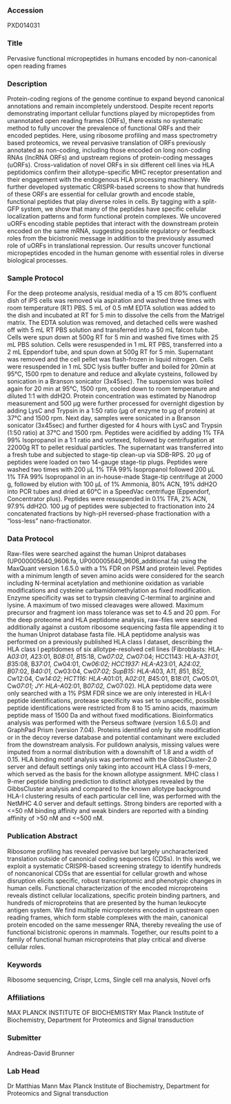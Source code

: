 ### Accession
PXD014031

### Title
Pervasive functional micropeptides in humans encoded by non-canonical open reading frames

### Description
Protein-coding regions of the genome continue to expand beyond canonical annotations and remain incompletely understood. Despite recent reports demonstrating important cellular functions played by micropeptides from unannotated open reading frames (ORFs), there exists no systematic method to fully uncover the prevalence of functional ORFs and their encoded peptides. Here, using ribosome profiling and mass spectrometry based proteomics, we reveal pervasive translation of ORFs previously annotated as non-coding, including those encoded on long non-coding RNAs (lncRNA ORFs) and upstream regions of protein-coding messages (uORFs). Cross-validation of novel ORFs in six different cell lines via HLA peptidomics confirm their allotype-specific MHC receptor presentation and their engagement with the endogenous HLA processing machinery. We further developed systematic CRISPR-based screens to show that hundreds of these ORFs are essential for cellular growth and encode stable, functional peptides that play diverse roles in cells. By tagging with a split-GFP system, we show that many of the peptides have specific cellular localization patterns and form functional protein complexes. We uncovered uORFs encoding stable peptides that interact with the downstream protein encoded on the same mRNA, suggesting possible regulatory or feedback roles from the bicistronic message in addition to the previously assumed role of uORFs in translational repression. Our results uncover functional micropeptides encoded in the human genome with essential roles in diverse biological processes.

### Sample Protocol
For the deep proteome analysis, residual media of a 15 cm 80% confluent dish of iPS cells was removed via aspiration and washed three times with room temperature (RT) PBS. 5 mL of 0.5 mM EDTA solution was added to the dish and incubated at RT for 5 min to dissolve the cells from the Matrigel matrix. The EDTA solution was removed, and detached cells were washed off with 5 mL RT PBS solution and transferred into a 50 mL falcon tube. Cells were spun down at 500g RT for 5 min and washed five times with 25 mL PBS solution. Cells were resuspended in 1 mL RT PBS, transferred into a 2 mL Eppendorf tube, and spun down at 500g RT for 5 min.  Supernatant was removed and the cell pellet was flash-frozen in liquid nitrogen.  Cells were resuspended in 1 mL SDC lysis buffer buffer and boiled for 20min at 95°C, 1500 rpm to denature and reduce and alkylate cysteins, followed by sonication in a Branson sonicator (3x45sec). The suspension was boiled again for 20 min at 95°C, 1500 rpm, cooled down to room temperature and diluted 1:1 with ddH2O. Protein concentration was estimated by Nanodrop measurement and 500 µg were further processed for overnight digestion by adding LysC and Trypsin in a 1:50 ratio (µg of enzyme to µg of protein) at 37°C and 1500 rpm. Next day, samples were sonicated in a Branson sonicator (3x45sec) and further digested for 4 hours with LysC and Trypsin (1:50 ratio) at 37°C and 1500 rpm. Peptides were acidified by adding 1% TFA 99% Isopropanol in a 1:1 ratio and vortexed, followed by centrifugation at 22000g RT to pellet residual particles. The supernatant was transferred into a fresh tube and subjected to stage-tip clean-up via SDB-RPS. 20 µg of peptides were loaded on two 14-gauge stage-tip plugs. Peptides were washed two times with 200 µL 1% TFA 99% Isopropanol followed 200 µL 1% TFA 99% Isopropanol in an in-house-made Stage-tip centrifuge at 2000 g, followed by elution with 100 µL of 1% Ammonia, 80% ACN, 19% ddH2O into PCR tubes and dried at 60°C in a SpeedVac centrifuge (Eppendorf, Concentrator plus). Peptides were resuspended in 0.1% TFA, 2% ACN, 97.9% ddH2O. 100 µg of peptides were subjected to fractionation into 24 concatenated fractions by high-pH reversed-phase fractionation with a “loss-less” nano-fractionator.

### Data Protocol
Raw-files were searched against the human Uniprot databases (UP000005640_9606.fa, UP000005640_9606_additional.fa) using the MaxQuant version 1.6.5.0 with a 1% FDR on PSM and protein level. Peptides with a minimum length of seven amino acids were considered for the search including N-terminal acetylation and methionine oxidation as variable modifications and cysteine carbamidomethylation as fixed modification. Enzyme specificity was set to trypsin cleaving C-terminal to arginine and lysine. A maximum of two missed cleavages were allowed. Maximum precursor and fragment ion mass tolerance was set to 4.5 and 20 ppm. For the deep proteome and HLA peptidome analysis, raw-files were searched additionally against a custom ribosome sequencing fasta file appending it to the human Uniprot database fasta file. HLA peptidome analysis was performed on a previously published HLA class I dataset, describing the HLA class I peptidomes of six allotype-resolved cell lines (Fibroblasts: HLA-A*03:01, A*23:01, B*08:01, B*15:18, Cw*07:02, Cw*07:04; HCC1143: HLA-A*31:01, B*35:08, B*37:01, Cw*04:01, Cw*06:02; HCC1937: HLA-A*23:01, A*24:02, B*07:02, B*40:01, Cw*03:04, Cw*07:02; SupB15: HLA-A*03, A*11, B*51, B*52, Cw*12:04, Cw*14:02; HCT116: HLA-A*01:01, A*02:01, B*45:01, B*18:01, Cw*05:01, Cw*07:01; JY: HLA-A*02:01, B*07:02, Cw*07:02). HLA peptidome data were only searched with a 1% PSM FDR since we are only interested in HLA-I peptide identifications, protease specificity was set to unspecific, possible peptide identifications were restricted from 8 to 15 amino acids, maximum peptide mass of 1500 Da and without fixed modifications. Bioinformatics analysis was performed with the Perseus software (version 1.6.5.0) and GraphPad Prism (version 7.04). Proteins identified only by site modification or in the decoy reverse database and potential contaminant were excluded from the downstream analysis. For pulldown analysis, missing values were imputed from a normal distribution with a downshift of 1.8 and a width of 0.15.  HLA binding motif analysis was performed with the GibbsCluster-2.0 server and default settings only taking into account HLA class I 9-mers, which served as the basis for the known allotype assignment. MHC class I 9-mer peptide binding prediction to distinct allotypes revealed by the GibbsCluster analysis and compared to the known allotype background HLA-I clustering results of each particular cell line, was performed with the NetMHC 4.0 server and default settings. Strong binders are reported with a <=50 nM binding affinity and weak binders are reported with a binding affinity of >50 nM and <=500 nM.

### Publication Abstract
Ribosome profiling has revealed pervasive but largely uncharacterized translation outside of canonical coding sequences (CDSs). In this work, we exploit a systematic CRISPR-based screening strategy to identify hundreds of noncanonical CDSs that are essential for cellular growth and whose disruption elicits specific, robust transcriptomic and phenotypic changes in human cells. Functional characterization of the encoded microproteins reveals distinct cellular localizations, specific protein binding partners, and hundreds of microproteins that are presented by the human leukocyte antigen system. We find multiple microproteins encoded in upstream open reading frames, which form stable complexes with the main, canonical protein encoded on the same messenger RNA, thereby revealing the use of functional bicistronic operons in mammals. Together, our results point to a family of functional human microproteins that play critical and diverse cellular roles.

### Keywords
Ribosome sequencing, Crispr, Lcms, Single cell rna analysis, Novel orfs

### Affiliations
MAX PLANCK INSTITUTE OF BIOCHEMISTRY
Max Planck Institute of Biochemistry, Department for Proteomics and Signal transduction

### Submitter
Andreas-David Brunner

### Lab Head
Dr Matthias Mann
Max Planck Institute of Biochemistry, Department for Proteomics and Signal transduction


